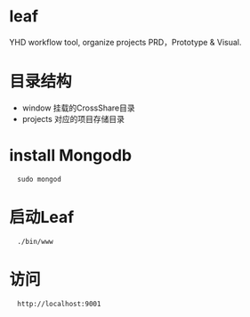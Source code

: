 # leaf
YHD workflow tool, organize projects PRD，Prototype &amp; Visual.
# 目录结构
- window 挂载的CrossShare目录
- projects 对应的项目存储目录
# install Mongodb
```
  sudo mongod
```
# 启动Leaf
```
  ./bin/www
```
# 访问
```
  http://localhost:9001
```
